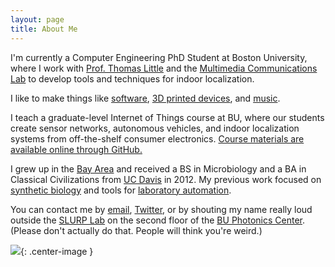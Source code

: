 ```yaml
---
layout: page
title: About Me
---
```


I'm currently a Computer Engineering PhD Student at Boston University, where I work with [Prof. Thomas Little](http://www.bu.edu/smartlighting/people/faculty/little/) and the [Multimedia Communications Lab](http://hulk.bu.edu/) to develop tools and techniques for indoor localization.

I like to make things like [software](https://github.com/Nesciosquid/), [3D printed devices](http://www.thingiverse.com/Nesciosquid/designs), and [music](https://soundcloud.com/kirrei/).

I teach a graduate-level Internet of Things course at BU, where our students create sensor networks, autonomous vehicles, and indoor localization systems from off-the-shelf consumer electronics. [Course materials are available online through GitHub.](https://github.com/Nesciosquid/EC544_demos)

I grew up in the [Bay Area](https://en.wikipedia.org/wiki/San_Francisco_Bay_Area) and received a BS in Microbiology and a BA in Classical Civilizations from [UC Davis](https://www.ucdavis.edu/) in 2012. My previous work focused on [synthetic biology](http://2011.igem.org/Team:UC_Davis) and tools for [laboratory automation](https://github.com/Nesciosquid/3DuF). 

You can contact me by [email](mailto:aaron@heuckroth.com), [Twitter](https://twitter.com/Nesciosquid), or by shouting my name really loud outside the [SLURP Lab](http://www.bu.edu/ece/undergraduate/instructional-laboratories/smart-lighting-undergraduate-research-program-slurp-laboratory/) on the second floor of the [BU Photonics Center](http://www.bu.edu/photonics/). (Please don't actually do that. People will think you're weird.)

![](http://i.imgur.com/0QcxnNNl.jpg){: .center-image }